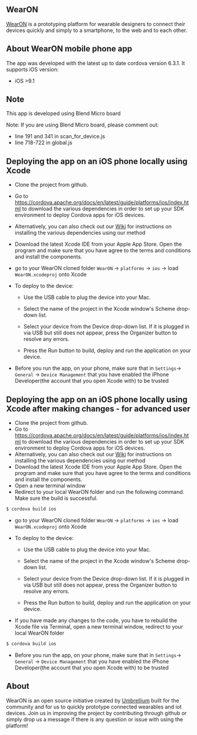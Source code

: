 ## WearON  
[WearON](http://umbrellium.co.uk/initiatives/wearon/) is a prototyping platform for wearable designers to connect their devices quickly and simply to a smartphone, to the web and to each other.

## About WearON mobile phone app 

The app was developed with the latest up to date cordova version 6.3.1. It supports iOS version: 
* iOS >9.1

## Note

This app is developed using Blend Micro board 

Note: If you are using Blend Micro board, please comment out:
* line 191 and 341 in scan_for_device.js
* line 718-722 in global.js

## Deploying the app on an iOS phone locally using Xcode 
* Clone the project from github. 
* Go to https://cordova.apache.org/docs/en/latest/guide/platforms/ios/index.html to download the various dependencies in order to set up your SDK environment to deploy Cordova apps for iOS devices.
* Alternatively, you can also check out our [Wiki](https://github.com/umbrellium/WearON-ios-app/wiki) for instructions on installing the various dependencies using our method
* Download the latest Xcode IDE from your Apple App Store. Open the program and make sure that you have agree to the terms and conditions and install the components.
* go to your WearON cloned folder `WearON` -> `platforms` -> `ios` -> load `WearON.xcodeproj` onto Xcode
* To deploy to the device:

    * Use the USB cable to plug the device into your Mac.

    * Select the name of the project in the Xcode window's Scheme drop-down list.

    * Select your device from the Device drop-down list. If it is plugged in via USB but still does not appear, press the Organizer button to resolve any errors.

    * Press the Run button to build, deploy and run the application on your device.

* Before you run the app, on your phone, make sure that in `Settings`-> `General` -> `Device Management` that you have enabled the iPhone Developer(the account that you open Xcode with) to be trusted

## Deploying the app on an iOS phone locally using Xcode after making changes - for advanced user
* Clone the project from github. 
* Go to https://cordova.apache.org/docs/en/latest/guide/platforms/ios/index.html to download the various dependencies in order to set up your SDK environment to deploy Cordova apps for iOS devices.
* Alternatively, you can also check out our [Wiki](https://github.com/umbrellium/WearON-ios-app/wiki) for instructions on installing the various dependencies using our method
* Download the latest Xcode IDE from your Apple App Store. Open the program and make sure that you have agree to the terms and conditions and install the components.
* Open a new terminal window
* Redirect to your local WearON folder and run the following command. Make sure the build is successful.
```bash
$ cordova build ios
```
* go to your WearON cloned folder `WearON` -> `platforms` -> `ios` -> load `WearON.xcodeproj` onto Xcode
* To deploy to the device:

    * Use the USB cable to plug the device into your Mac.

    * Select the name of the project in the Xcode window's Scheme drop-down list.

    * Select your device from the Device drop-down list. If it is plugged in via USB but still does not appear, press the Organizer button to resolve any errors.

    * Press the Run button to build, deploy and run the application on your device.

* If you have made any changes to the code, you have to rebuild the Xcode file via Terminal, open a new terminal window, redirect to your local WearON folder
```bash
$ cordova build ios
```

* Before you run the app, on your phone, make sure that in `Settings`-> `General` -> `Device Management` that you have enabled the iPhone Developer(the account that you open Xcode with) to be trusted

## About
WearON is an open source initiative created by [Umbrellium](http://umbrellium.co.uk/) built for the community and for us to quickly prototype connected wearables and iot devices. Join us in improving the project by contributing through github or simply drop us a message if there is any question or issue with using the platform!
